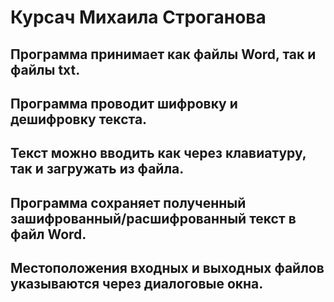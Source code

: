 # Курсач Михаила Строганова
## Программа принимает как файлы Word, так и файлы txt.
## Программа проводит шифровку и дешифровку текста.
## Текст можно вводить как через клавиатуру, так и загружать из файла.
## Программа сохраняет полученный зашифрованный/расшифрованный текст в файл Word.
## Местоположения входных и выходных файлов указываются через диалоговые окна.
